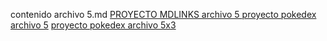 contenido archivo 5.md
[PROYECTO MDLINKS archivo 5 ](https://github.com/AngieMora1/DEV005-md-links)
[proyecto pokedex archivo 5](https://github.com/AngieMora1/DEV005-data-lovers)
[proyecto pokedex archivo 5x3](https://github.com/AngieMora1/DEV005-data-lovers)